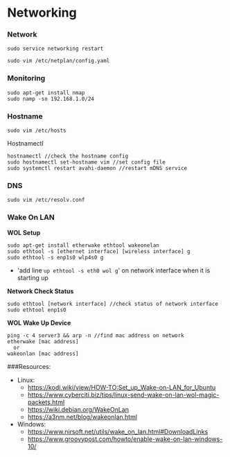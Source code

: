 # Networking

### Network
```
sudo service networking restart

sudo vim /etc/netplan/config.yaml
```

### Monitoring
```
sudo apt-get install nmap
sudo namp -sn 192.168.1.0/24
```

### Hostname
```
sudo vim /etc/hosts
```
Hostnamectl
```
hostnamectl //check the hostname config
sudo hostnamectl set-hostname vim //set config file
sudo systemctl restart avahi-daemon //restart mDNS service
```

### DNS
```
sudo vim /etc/resolv.conf
```

### Wake On LAN

**WOL Setup**
```
sudo apt-get install etherwake ethtool wakeonelan
sudo ethtool -s [ethernet interface] [wireless interface] g
sudo ethtool -s enp1s0 wlp4s0 g
```
- 'add line `up ethtool -s eth0 wol g`' on network interface when it is starting up

**Network Check Status**
```
sudo ethtool [network interface] //check status of network interface
sudo ethtool enp1s0
```

**WOL Wake Up Device**
```
ping -c 4 server3 && arp -n //find mac address on network
etherwake [mac address]
  or
wakeonlan [mac address]
```

###Resources:
- Linux:
  - https://kodi.wiki/view/HOW-TO:Set_up_Wake-on-LAN_for_Ubuntu
  - https://www.cyberciti.biz/tips/linux-send-wake-on-lan-wol-magic-packets.html
  - https://wiki.debian.org/WakeOnLan
  - https://a3nm.net/blog/wakeonlan.html
- Windows:
  - https://www.nirsoft.net/utils/wake_on_lan.html#DownloadLinks
  - https://www.groovypost.com/howto/enable-wake-on-lan-windows-10/
